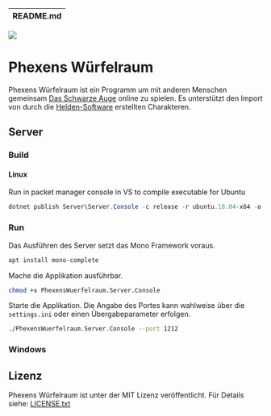 | README.md |
|:---|

![](Ui/Ui.Desktop/Resources/AppIcon.ico)

# Phexens Würfelraum
Phexens Würfelraum ist ein Programm um mit anderen Menschen gemeinsam [Das Schwarze Auge](http://www.ulisses-spiele.de/sortiment/rollenspiele/das-schwarze-auge/) online zu spielen. Es unterstützt den Import von durch die [Helden-Software](https://www.helden-software.de/) erstellten Charakteren.

## Server

### Build
#### Linux

Run in packet manager console in VS to compile executable for Ubuntu
```powershell
dotnet publish Server\Server.Console -c release -r ubuntu.18.04-x64 -o C:\VSDistribution\PhexensWuerfelraum.Server.Console
```

### Run
Das Ausführen des Server setzt das Mono Framework voraus.
```bash
apt install mono-complete
```

Mache die Applikation ausführbar.
```bash
chmod +x PhexensWuerfelraum.Server.Console
```

Starte die Applikation. Die Angabe des Portes kann wahlweise über die `settings.ini` oder einen Übergabeparameter erfolgen.
```bash
./PhexensWuerfelraum.Server.Console --port 1212
```

### Windows

## Lizenz

Phexens Würfelraum ist unter der MIT Lizenz veröffentlicht. Für Details siehe: [LICENSE.txt](LICENSE)
